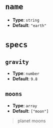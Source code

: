  

# `name`
- **Type**: `string`
- **Default**: `"earth"`


# `specs`

## `gravity`
- **Type**: `number`
- **Default**: `9.8`


## `moons`
- **Type**: `array`
- **Default**: `["moon"]`

> planet moons
